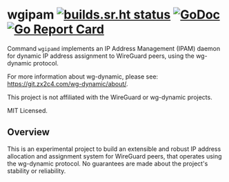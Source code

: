 # wgipam [![builds.sr.ht status](https://builds.sr.ht/~mdlayher/wgipam.svg)](https://builds.sr.ht/~mdlayher/wgipam?) [![GoDoc](https://godoc.org/github.com/mdlayher/wgipam?status.svg)](https://godoc.org/github.com/mdlayher/wgipam) [![Go Report Card](https://goreportcard.com/badge/github.com/mdlayher/wgipam)](https://goreportcard.com/report/github.com/mdlayher/wgipam)

Command `wgipamd` implements an IP Address Management (IPAM) daemon for dynamic
IP address assignment to WireGuard peers, using the wg-dynamic protocol.

For more information about wg-dynamic, please see:
<https://git.zx2c4.com/wg-dynamic/about/>.

This project is not affiliated with the WireGuard or wg-dynamic projects.

MIT Licensed.

## Overview

This is an experimental project to build an extensible and robust IP address
allocation and assignment system for WireGuard peers, that operates using the
wg-dynamic protocol. No guarantees are made about the project's stability or
reliability.
